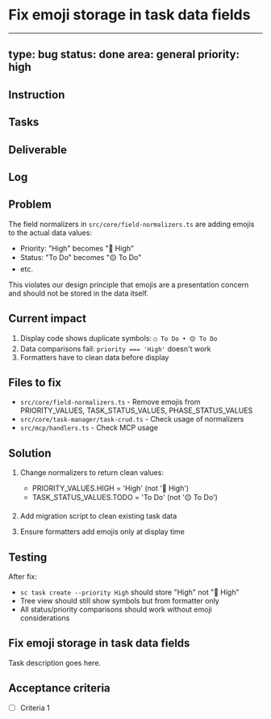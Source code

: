 # Fix emoji storage in task data fields

---
type: bug
status: done
area: general
priority: high
---


## Instruction

## Tasks

## Deliverable

## Log

## Problem
The field normalizers in `src/core/field-normalizers.ts` are adding emojis to the actual data values:

- Priority: "High" becomes "🔼 High"  
- Status: "To Do" becomes "🟡 To Do"
- etc.

This violates our design principle that emojis are a presentation concern and should not be stored in the data itself.

## Current impact
1. Display code shows duplicate symbols: `○ To Do • 🟡 To Do`
2. Data comparisons fail: `priority === 'High'` doesn't work
3. Formatters have to clean data before display

## Files to fix
- `src/core/field-normalizers.ts` - Remove emojis from PRIORITY_VALUES, TASK_STATUS_VALUES, PHASE_STATUS_VALUES
- `src/core/task-manager/task-crud.ts` - Check usage of normalizers
- `src/mcp/handlers.ts` - Check MCP usage

## Solution
1. Change normalizers to return clean values:
   - PRIORITY_VALUES.HIGH = 'High' (not '🔼 High')
   - TASK_STATUS_VALUES.TODO = 'To Do' (not '🟡 To Do')

2. Add migration script to clean existing task data

3. Ensure formatters add emojis only at display time

## Testing
After fix:
- `sc task create --priority High` should store "High" not "🔼 High"
- Tree view should still show symbols but from formatter only
- All status/priority comparisons should work without emoji considerations

## Fix emoji storage in task data fields
Task description goes here.

## Acceptance criteria
- [ ] Criteria 1
